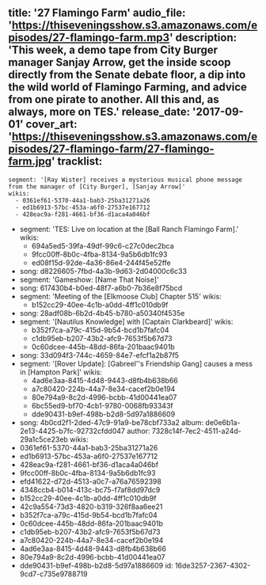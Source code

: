 title: '27 Flamingo Farm'
audio_file: 'https://thiseveningsshow.s3.amazonaws.com/episodes/27-flamingo-farm.mp3'
description: 'This week, a demo tape from City Burger manager Sanjay Arrow, get the inside scoop directly from the Senate debate floor, a dip into the wild world of Flamingo Farming, and advice from one pirate to another. All this and, as always, more on TES.'
release_date: '2017-09-01'
cover_art: 'https://thiseveningsshow.s3.amazonaws.com/episodes/27-flamingo-farm/27-flamingo-farm.jpg'
tracklist:
  -
    segment: '[Ray Wister] receives a mysterious musical phone message from the manager of [City Burger], [Sanjay Arrow]'
    wikis:
      - 0361ef61-5370-44a1-bab3-25ba31271a26
      - ed1b6913-57bc-453a-a6f0-27537e167712
      - 428eac9a-f281-4661-bf36-d1aca4a046bf
  -
    segment: 'TES: Live on location at the [Ball Ranch Flamingo Farm].'
    wikis:
      - 694a5ed5-39fa-49df-99c6-c27c0dec2bca
      - 9fcc00ff-8b0c-4fba-8134-9a5b6db1fc93
      - ed08f15d-92de-4a36-86e4-244f45e52ffe
  -
    song: d8226605-7fbd-4a3b-9d63-2d04000c6c33
  -
    segment: 'Gameshow: [Name That Noise]'
  -
    song: 617430b4-b0ed-48f7-a6b0-7b36e8f75bcd
  -
    segment: 'Meeting of the [Elkmoose Club] Chapter 515'
    wikis:
      - b152cc29-40ee-4c1b-a0dd-4ff1c010db9f
  -
    song: 28adf08b-6b2d-4b45-b780-a50340f4535e
  -
    segment: '[Nautilus Knowledge] with [Captain Clarkbeard]'
    wikis:
      - b352f7ca-a79c-415d-9b54-bcd1b7fafc04
      - c1db95eb-b207-43b2-afc9-7653f5b67d73
      - 0c60dcee-445b-48dd-86fa-201baac9401b
  -
    song: 33d094f3-744c-4659-84e7-efcf1a2b87f5
  -
    segment: '[Rover Update]: [Gabreel''s Friendship Gang] causes a mess in [Hampton Park]'
    wikis:
      - 4ad6e3aa-8415-4d48-9443-d8fb4b638b66
      - a7c80420-224b-44a7-8e34-cacef2b0e194
      - 80e794a9-8c2d-4996-bcbb-41d00441ea07
      - 6bc55ed9-bf70-4cb1-9780-0068fb93343f
      - dde90431-b9ef-498b-b2d8-5d97a1886609
  -
    song: 4b0cd2f1-2ded-47c9-91a9-be78cbf733a2
album: de0e6b1a-2e13-4425-b7fc-92732cfdd047
author: 7328c14f-7ec2-4511-a24d-29a1c5ce23eb
wikis:
  - 0361ef61-5370-44a1-bab3-25ba31271a26
  - ed1b6913-57bc-453a-a6f0-27537e167712
  - 428eac9a-f281-4661-bf36-d1aca4a046bf
  - 9fcc00ff-8b0c-4fba-8134-9a5b6db1fc93
  - efd41622-d72d-4513-a0c7-a76a76592398
  - 4348ccb4-b014-413c-bc75-f7af8dd97dc9
  - b152cc29-40ee-4c1b-a0dd-4ff1c010db9f
  - 42c9a554-73d3-4820-b319-326f8aa6ee21
  - b352f7ca-a79c-415d-9b54-bcd1b7fafc04
  - 0c60dcee-445b-48dd-86fa-201baac9401b
  - c1db95eb-b207-43b2-afc9-7653f5b67d73
  - a7c80420-224b-44a7-8e34-cacef2b0e194
  - 4ad6e3aa-8415-4d48-9443-d8fb4b638b66
  - 80e794a9-8c2d-4996-bcbb-41d00441ea07
  - dde90431-b9ef-498b-b2d8-5d97a1886609
id: 16de3257-2367-4302-9cd7-c735e9788719
